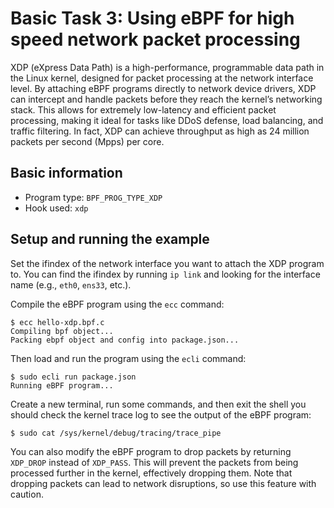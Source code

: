# Basic Task 3: Using eBPF for high speed network packet processing
XDP (eXpress Data Path) is a high-performance, programmable data path in the Linux kernel, designed for packet processing at the network interface level. By attaching eBPF programs directly to network device drivers, XDP can intercept and handle packets before they reach the kernel’s networking stack. This allows for extremely low-latency and efficient packet processing, making it ideal for tasks like DDoS defense, load balancing, and traffic filtering. In fact, XDP can achieve throughput as high as 24 million packets per second (Mpps) per core.

## Basic information
- Program type: `BPF_PROG_TYPE_XDP`
- Hook used: `xdp`

## Setup and running the example
Set the ifindex of the network interface you want to attach the XDP program to. You can find the ifindex by running `ip link` and looking for the interface name (e.g., `eth0`, `ens33`, etc.).

Compile the eBPF program using the `ecc` command:

```console
$ ecc hello-xdp.bpf.c
Compiling bpf object...
Packing ebpf object and config into package.json...
```

Then load and run the program using the `ecli` command:

```console
$ sudo ecli run package.json
Running eBPF program...
```

Create a new terminal, run some commands, and then exit the shell you should check the kernel trace log to see the output of the eBPF program:

```console
$ sudo cat /sys/kernel/debug/tracing/trace_pipe
```

You can also modify the eBPF program to drop packets by returning `XDP_DROP` instead of `XDP_PASS`. This will prevent the packets from being processed further in the kernel, effectively dropping them. Note that dropping packets can lead to network disruptions, so use this feature with caution.